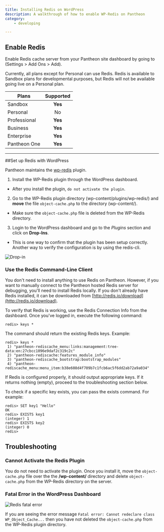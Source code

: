 ```yaml
---
title: Installing Redis on WordPress
description: A walkthrough of how to enable WP-Redis on Pantheon
category:
    - developing

---
```


## Enable Redis

Enable Redis cache server from your Pantheon site dashboard by going to (Settings > Add Ons > Add).

Currently, all plans except for Personal can use Redis. Redis is available to Sandbox plans for developmental purposes, but Redis will not be available going live on a Personal plan.



 | Plans        | Supported
 | ------------- |:-------------:|
 | Sandbox      | **Yes** |
 | Personal      | No      |
 | Professional | **Yes**      |
 | Business | **Yes**      |
 | Enterprise | **Yes**      |
 | Pantheon One | **Yes**      |

---


##Set up Redis with WordPress

Pantheon maintains the [wp-redis](https://wordpress.org/plugins/wp-redis/) plugin.

1.  Install the WP-Redis plugin through the WordPress dashboard.
  * After you install the plugin, `do not activate the plugin`.
2. Go to the WP-Redis plugin directory (wp-content/plugins/wp-redis/) and **move** the file `object-cache.php` to the directory (wp-content/).
  * Make sure the `object-cache.php` file is deleted from the WP-Redis directory.
3. Login to the WordPress dashboard and go to the *Plugins* section and click on **Drop-Ins**.
  * This is one way to confirm that the plugin has been setup correctly. Another way to verify the configuration is by using the redis-cli. 

![Drop-in](http://img.photobucket.com/albums/v467/juchniewicz/wordpressobjectcacheplugins.jpg)

### Use the Redis Command-Line Client

You don't need to install anything to use Redis on Pantheon. However, if you want to manually connect to the Pantheon hosted Redis server for debugging, you'll need to install Redis locally. If you don't already have Redis installed, it can be downloaded from [http://redis.io/download](http://redis.io/download).

To verify that Redis is working, use the Redis Connection Info from the dashboard. Once you've logged in, execute the following command:

    redis> keys *

The command should return the existing Redis keys. Example:

    redis> keys *
     1) "pantheon-rediscache_menu:links:management:tree-data:en:27cbcc1096e9daf2c319c2c"
     2) "pantheon-rediscache:features_module_info"
     3) "pantheon-rediscache_bootstrap:bootstrap_modules"
     4) "pantheon-rediscache_menu:menu_item:b38e608d4f709b7c1fcb6ac5f6dd2ab72a9a034"

If Redis is configured properly, it should output appropriate keys. If it returns nothing (empty), proceed to the troubleshooting section below.

To check if a specific key exists, you can pass the exists command. For example:

    redis> SET key1 "Hello"
    OK
    redis> EXISTS key1
    (integer) 1
    redis> EXISTS key2
    (integer) 0
    redis>

## Troubleshooting

### Cannot Activate the Redis Plugin
You do not need to activate the plugin. Once you install it, move the `object-cache.php` file over the the **/wp-content/** directory and delete `object-cache.php` from the WP-Redis directory on the server.

### Fatal Error in the WordPress Dashboard

![Redis fatal error](http://img.photobucket.com/albums/v467/juchniewicz/ScreenShot2015-01-12at34506PM.png)

If you are seeing the error message `Fatal error: Cannot redeclare class WP_Object_Cache...` then you have not deleted the `object-cache.php` from the WP-Redis plugin directory.
